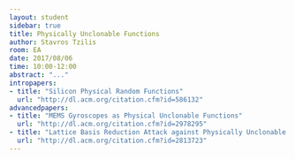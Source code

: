 ```yaml
---
layout: student
sidebar: true
title: Physically Unclonable Functions
author: Stavros Tzilis
room: EA
date: 2017/08/06
time: 10:00-12:00
abstract: "..."
intropapers:
- title: "Silicon Physical Random Functions"
  url: "http://dl.acm.org/citation.cfm?id=586132"
advancedpapers:
- title: "MEMS Gyroscopes as Physical Unclonable Functions"
  url: "http://dl.acm.org/citation.cfm?id=2978295"
- title: "Lattice Basis Reduction Attack against Physically Unclonable Functions"
  url: "http://dl.acm.org/citation.cfm?id=2813723"
---
```


